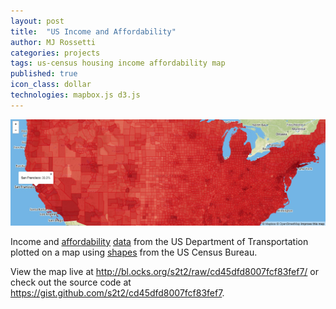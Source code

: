 ```yaml
---
layout: post
title:  "US Income and Affordability"
author: MJ Rossetti
categories: projects
tags: us-census housing income affordability map
published: true
icon_class: dollar
technologies: mapbox.js d3.js
---
```


![A choropleth map of the United States.](/assets/images/income-and-affordability-map.png "Income and Affordability Map")

Income and [affordability](http://en.wiktionary.org/wiki/affordability)
 [data](https://gist.github.com/s2t2/cd45dfd8007fcf83fef7#affordability-data)
 from the US Department of Transportation
 plotted on a map using [shapes](https://www.census.gov/geo/maps-data/data/cbf/cbf_msa.html)
 from the US Census Bureau.

View the map live at http://bl.ocks.org/s2t2/raw/cd45dfd8007fcf83fef7/ or check out the source code at https://gist.github.com/s2t2/cd45dfd8007fcf83fef7.
